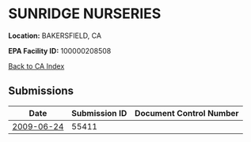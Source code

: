 # SUNRIDGE NURSERIES

**Location:** BAKERSFIELD, CA

**EPA Facility ID:** 100000208508

[Back to CA Index](../../index.md)

## Submissions

| Date | Submission ID | Document Control Number |
|------|--------------|-------------------------|
| [2009-06-24](submissions/55411.md) | 55411 |  |
